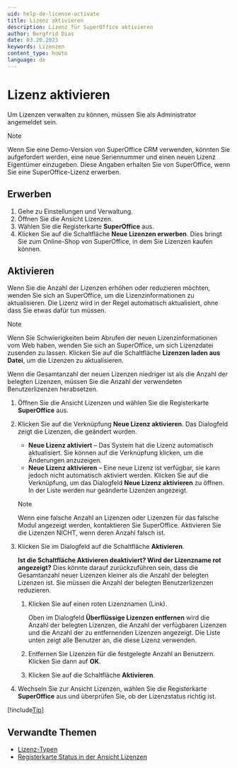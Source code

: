 ```yaml
---
uid: help-de-license-activate
title: Lizenz aktivieren
description: Lizenz für SuperOffice aktivieren
author: Bergfrid Dias
date: 03.20.2023
keywords: Lizenzen
content_type: howto
language: de
---
```


# Lizenz aktivieren

Um Lizenzen verwalten zu können, müssen Sie als Administrator angemeldet sein.

> [!NOTE]
> Wenn Sie eine Demo-Version von SuperOffice CRM verwenden, könnten Sie aufgefordert werden, eine neue Seriennummer und einen neuen Lizenz Eigentümer einzugeben. Diese Angaben erhalten Sie von SuperOffice, wenn Sie eine SuperOffice-Lizenz erwerben.

## <a id="buy"></a>Erwerben

1. Gehe zu Einstellungen und Verwaltung.
1. Öffnen Sie die Ansicht Lizenzen.
1. Wählen Sie die Registerkarte **SuperOffice** aus.
1. Klicken Sie auf die Schaltfläche **Neue Lizenzen erwerben**. Dies bringt Sie zum Online-Shop von SuperOffice, in dem Sie Lizenzen kaufen können.

## Aktivieren

Wenn Sie die Anzahl der Lizenzen erhöhen oder reduzieren möchten, wenden Sie sich an SuperOffice, um die Lizenzinformationen zu aktualisieren. Die Lizenz wird in der Regel automatisch aktualisiert, ohne dass Sie etwas dafür tun müssen.

> [!NOTE]
> Wenn Sie Schwierigkeiten beim Abrufen der neuen Lizenzinformationen vom Web haben, wenden Sie sich an SuperOffice, um sich Lizenzdatei zusenden zu lassen. Klicken Sie auf die Schaltfläche **Lizenzen laden aus Datei**, um die Lizenzen zu aktualisieren.

Wenn die Gesamtanzahl der neuen Lizenzen niedriger ist als die Anzahl der belegten Lizenzen, müssen Sie die Anzahl der verwendeten Benutzerlizenzen herabsetzen.

1. Öffnen Sie die Ansicht Lizenzen und wählen Sie die Registerkarte **SuperOffice** aus.

1. Klicken Sie auf die Verknüpfung **Neue Lizenz aktivieren**. Das Dialogfeld zeigt die Lizenzen, die geändert wurden.

    * **Neue Lizenz aktiviert** – Das System hat die Lizenz automatisch aktualisiert. Sie können auf die Verknüpfung klicken, um die Änderungen anzuzeigen.
    * **Neue Lizenz aktivieren** – Eine neue Lizenz ist verfügbar, sie kann jedoch nicht automatisch aktiviert werden. Klicken Sie auf die Verknüpfung, um das Dialogfeld **Neue Lizenz aktivieren** zu öffnen. In der Liste werden nur geänderte Lizenzen angezeigt.

    > [!NOTE]
    > Wenn eine falsche Anzahl an Lizenzen oder Lizenzen für das falsche Modul angezeigt werden, kontaktieren Sie SuperOffice. Aktivieren Sie die Lizenzen NICHT, wenn deren Anzahl falsch ist.

1. Klicken Sie im Dialogfeld auf die Schaltfläche **Aktivieren**.

    **Ist die Schaltfläche Aktivieren deaktiviert? Wird der Lizenzname rot angezeigt?**
    Dies könnte darauf zurückzuführen sein, dass die Gesamtanzahl neuer Lizenzen kleiner als die Anzahl der belegten Lizenzen ist. Sie müssen die Anzahl der belegten Benutzerlizenzen reduzieren.

    1. Klicken Sie auf einen roten Lizenznamen (Link).

        Oben im Dialogfeld **Überflüssige Lizenzen entfernen** wird die Anzahl der belegten Lizenzen, die Anzahl der verfügbaren Lizenzen und die Anzahl der zu entfernenden Lizenzen angezeigt. Die Liste unten zeigt alle Benutzer an, die diese Lizenz verwenden.

    1. Entfernen Sie Lizenzen für die festgelegte Anzahl an Benutzern. Klicken Sie dann auf **OK**.

    1. Klicken Sie auf die Schaltfläche **Aktivieren**.

1. Wechseln Sie zur Ansicht Lizenzen, wählen Sie die Registerkarte **SuperOffice** aus und überprüfen Sie, ob der Lizenzstatus richtig ist.

[!include[Tip](includes/tip-user-licenses.md)]

## Verwandte Themen

* [Lizenz-Typen][3]
* [Registerkarte Status in der Ansicht Lizenzen][1]

<!-- Referenced links -->
[1]: index.md
[3]: index.md#types

<!-- Referenced images -->
